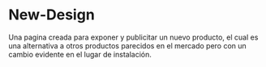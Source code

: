 # New-Design
Una pagina creada para exponer y publicitar un nuevo producto, el cual es una alternativa a otros productos parecidos en el mercado pero con un cambio evidente en el lugar de instalación.
